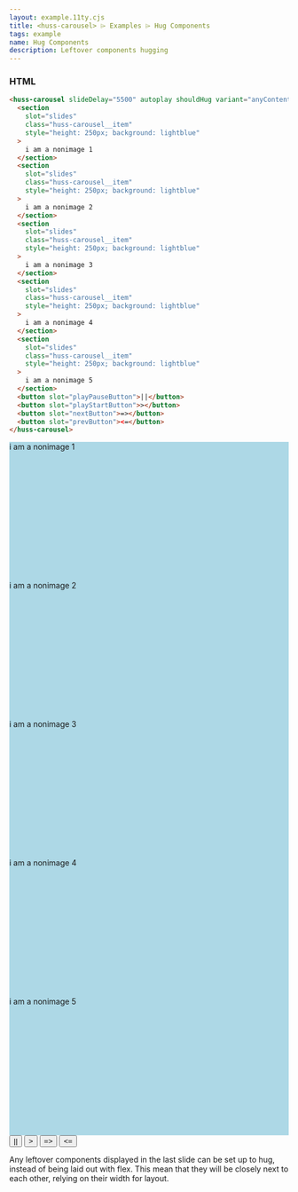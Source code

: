 ```yaml
---
layout: example.11ty.cjs
title: <huss-carousel> ⌲ Examples ⌲ Hug Components
tags: example
name: Hug Components
description: Leftover components hugging
---
```


<h3>HTML</h3>

```html
<huss-carousel slideDelay="5500" autoplay shouldHug variant="anyContent">
  <section
    slot="slides"
    class="huss-carousel__item"
    style="height: 250px; background: lightblue"
  >
    i am a nonimage 1
  </section>
  <section
    slot="slides"
    class="huss-carousel__item"
    style="height: 250px; background: lightblue"
  >
    i am a nonimage 2
  </section>
  <section
    slot="slides"
    class="huss-carousel__item"
    style="height: 250px; background: lightblue"
  >
    i am a nonimage 3
  </section>
  <section
    slot="slides"
    class="huss-carousel__item"
    style="height: 250px; background: lightblue"
  >
    i am a nonimage 4
  </section>
  <section
    slot="slides"
    class="huss-carousel__item"
    style="height: 250px; background: lightblue"
  >
    i am a nonimage 5
  </section>
  <button slot="playPauseButton">||</button>
  <button slot="playStartButton">></button>
  <button slot="nextButton">=></button>
  <button slot="prevButton"><=</button>
</huss-carousel>
```

<huss-carousel slideDelay="5500" autoplay shouldHug variant="anyContent">
      <section
        slot="slides"
        class="huss-carousel__item"
        style="height: 250px; background: lightblue"
      >
        i am a nonimage 1
      </section>
      <section
        slot="slides"
        class="huss-carousel__item"
        style="height: 250px; background: lightblue"
      >
        i am a nonimage 2
      </section>
      <section
        slot="slides"
        class="huss-carousel__item"
        style="height: 250px; background: lightblue"
      >
        i am a nonimage 3
      </section>
      <section
        slot="slides"
        class="huss-carousel__item"
        style="height: 250px; background: lightblue"
      >
        i am a nonimage 4
      </section>
      <section
        slot="slides"
        class="huss-carousel__item"
        style="height: 250px; background: lightblue"
      >
        i am a nonimage 5
      </section>
      <button slot="playPauseButton">||</button>
      <button slot="playStartButton">></button>
      <button slot="nextButton">=></button>
      <button slot="prevButton"><=</button>
    </huss-carousel>

<p>Any leftover components displayed in the last slide can be set up to hug, instead of being laid out with flex. This mean that they will be closely next to each other, relying on their width for layout.</p>
